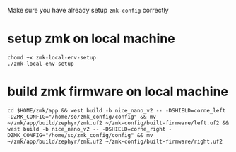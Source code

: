 Make sure you have already setup `zmk-config` correctly
# setup zmk on local machine
```
chomd +x zmk-local-env-setup
./zmk-local-env-setup
```

# build zmk firmware on local machine
```
cd $HOME/zmk/app && west build -b nice_nano_v2 -- -DSHIELD=corne_left  -DZMK_CONFIG="/home/so/zmk_config/config" && mv ~/zmk/app/build/zephyr/zmk.uf2 ~/zmk-config/built-firmware/left.uf2 && west build -b nice_nano_v2 -- -DSHIELD=corne_right -DZMK_CONFIG="/home/so/zmk_config/config" && mv ~/zmk/app/build/zephyr/zmk.uf2 ~/zmk-config/built-firmware/right.uf2
```

